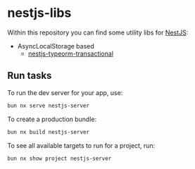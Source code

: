 # nestjs-libs

Within this repository you can find some utility libs for [NestJS](https://docs.nestjs.com/):

- AsyncLocalStorage based
    - [nestjs-typeorm-transactional](./libs/nestjs-typeorm-transactional/README.md)


## Run tasks

To run the dev server for your app, use:

```sh
bun nx serve nestjs-server
```

To create a production bundle:

```sh
bun nx build nestjs-server
```

To see all available targets to run for a project, run:

```sh
bun nx show project nestjs-server
```
